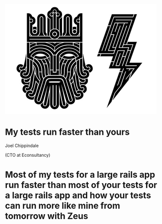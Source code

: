 <!SLIDE title-slide>
![Zeus](zeus.jpg)

# My tests run faster than yours #

Joel Chippindale

(CTO at Econsultancy)

<!SLIDE >

# Most of my tests for a large rails app run faster than most of your tests for a large rails app and how your tests can run more like mine from tomorrow with Zeus #

